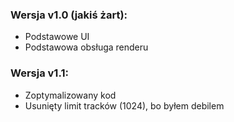 ### Wersja v1.0 (jakiś żart):  
   - Podstawowe UI
   - Podstawowa obsługa renderu

### Wersja v1.1:  
   - Zoptymalizowany kod
   - Usunięty limit tracków (1024), bo byłem debilem